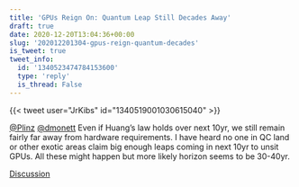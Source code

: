 ```yaml
---
title: 'GPUs Reign On: Quantum Leap Still Decades Away'
draft: true
date: 2020-12-20T13:04:36+00:00
slug: '202012201304-gpus-reign-quantum-decades'
is_tweet: true
tweet_info:
  id: '1340523474784153600'
  type: 'reply'
  is_thread: False
---
```




{{< tweet user="JrKibs" id="1340519001030615040" >}}

[@Plinz](https://x.com/Plinz) [@dmonett](https://x.com/dmonett) Even if Huang’s law holds over next 10yr, we still remain fairly far away from hardware requirements. I have heard no one in QC land or other exotic areas claim big enough leaps coming in next 10yr to unsit GPUs. All these might happen but more likely horizon seems to be 30-40yr.

[Discussion](https://x.com/sytelus/status/1340523474784153600)
